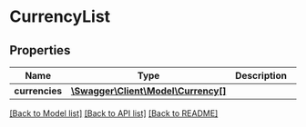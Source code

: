 # CurrencyList

## Properties
Name | Type | Description | Notes
------------ | ------------- | ------------- | -------------
**currencies** | [**\Swagger\Client\Model\Currency[]**](Currency.md) |  | [optional] 

[[Back to Model list]](../README.md#documentation-for-models) [[Back to API list]](../README.md#documentation-for-api-endpoints) [[Back to README]](../README.md)


